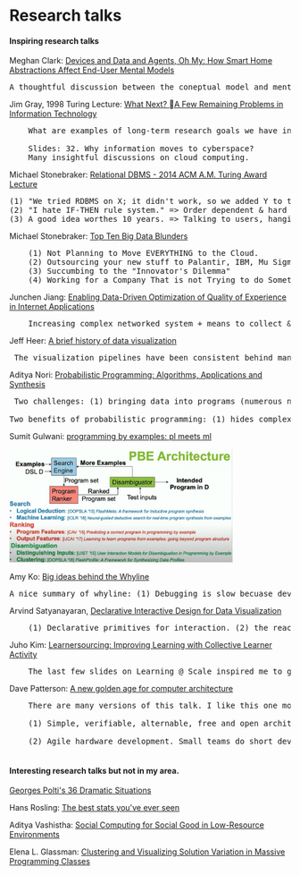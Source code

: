 Research talks
=========================

<!-- <code>Google scholar is my facebook, these research talks are my popcorn TV series.
</code> -->


#### Inspiring research talks 





Meghan Clark: [Devices and Data and Agents, Oh My: How Smart Home Abstractions Affect End-User Mental Models](http://meghanclark.us/content/clark_abstractions_ubicomp17.pptx)

<pre>
A thoughtful discussion between the coneptual model and mental model.
</pre>

Jim Gray, 1998 Turing Lecture: [What Next? A Few Remaining Problems in Information Technology](https://dl.acm.org/ft_gateway.cfm?id=2159561&type=ppt)

<pre>
    What are examples of long-term research goals we have in mind? (1) Simple to state (2) Not obvious how to do it (3) clear benefit (4) progress and solution is testable (4) Can be broken into smaller steps.

    Slides: 32. Why information moves to cyberspace? 
    Many insightful discussions on cloud computing. 
</pre>


Michael Stonebraker: [Relational DBMS - 2014 ACM A.M. Turing Award Lecture](https://youtu.be/BbGeKi6T6QI?t=568)

<pre>
(1) "We tried RDBMS on X; it didn't work, so we added Y to the relational model." => Abstract data types
(2) "I hate IF-THEN rule system." => Order dependent & hard to understand. => the complexity bounds.
(3) A good idea worthes 10 years. => Talking to users, hanging around a critical environment of smart people. 
</pre>


Michael Stonebraker: [Top Ten Big Data Blunders](https://www.youtube.com/watch?v=4SK8jdBhGNI)
<pre>
    (1) Not Planning to Move EVERYTHING to the Cloud. 
    (2) Outsourcing your new stuff to Palantir, IBM, Mu Sigma.
    (3) Succumbing to the "Innovator's Dilemma"
    (4) Working for a Company That is not Trying to do Something about the "Sins of the Past"
</pre>


Junchen Jiang: [Enabling Data-Driven Optimization of Quality of Experience in Internet Applications](https://www.youtube.com/watch?v=VRz9EYibEz4&t=1329s)
<pre>
    Increasing complex networked system + means to collect & process massive data => Optimizing the network streaming through a data driven approach.
</pre>

Jeff Heer: [A brief history of data visualization](https://www.youtube.com/watch?v=N00g9Q9stBo)
<pre> The visualization pipelines have been consistent behind many different techniques: (raw data -[data transformation]-> data tabels -[visual encodings]-> visual structures -[view transformations]-> views). 
</pre>


Aditya Nori: [Probabilistic Programming: Algorithms, Applications and Synthesis](https://www.youtube.com/watch?v=F4sFD9RyJrs)
<pre> Two challenges: (1) bringing data into programs (numerous new sources, conversion); (2) reasoning with data. 

Two benefits of probabilistic programming: (1) hides complexity of inference techniques; (2) requires much less expertise to write and experiment with ML models.
</pre>



Sumit Gulwani: [programming by examples: pl meets ml](https://youtu.be/-IjU2-Pi6gg?t=2480)

<img src="photos/diagrams/pbe-architecture.jpg" width="400px">



Amy Ko: [Big ideas behind the Whyline](https://www.youtube.com/watch?v=lx7g-T10WxQ)
<pre>
A nice summary of whyline: (1) Debugging is slow becuase developers iteratively test brittle hypotheses about what caused a failure by manually collecting runtime data. (2) Debugging would be faster if developers worked backwards from well-understood failure to cause, relying on dynamic dependencies precisely gathered by a tool. 
</pre>

Arvind Satyanayaran, [Declarative Interactive Design for Data Visualization](https://www.youtube.com/watch?v=bAnxCRHn2Rw)

<pre>
    (1) Declarative primitives for interaction. (2) the reactive nature of visualization architecture.
</pre>

Juho Kim: [Learnersourcing: Improving Learning with Collective Learner Activity](https://www.slideshare.net/mcpanic/20150730-thesisdefenseweb)

<pre>
    The last few slides on Learning @ Scale inspired me to get a Ph.D.. 
</pre>



Dave Patterson: [A new golden age for computer architecture](https://www.youtube.com/watch?v=ctwj53r07yI)
<pre>
    There are many versions of this talk. I like this one most. 

    (1) Simple, verifiable, alternable, free and open architecture and implemetations. That's also something I want achieve through Peekaboo. 
    
    (2) Agile hardware development. Small teams do short development between working but incomplete prototypes and get customer feedback per step. A very nice summarization of the "agile" part. 
    
</pre>

#### Interesting research talks but not in my area. 


[Georges Polti's 36 Dramatic Situations](http://changingminds.org/disciplines/storytelling/plots/polti_situations/polti_situations.htm)

Hans Rosling: [The best stats you've ever seen](https://www.ted.com/talks/hans_rosling_the_best_stats_you_ve_ever_seen)


Aditya Vashistha: [Social Computing for Social Good in Low-Resource Environments](https://www.youtube.com/watch?v=BVF3tryFb2g)


Elena L. Glassman: [Clustering and Visualizing Solution Variation in Massive Programming Classes](https://www.youtube.com/watch?v=Pt-DMk1YRJ4)